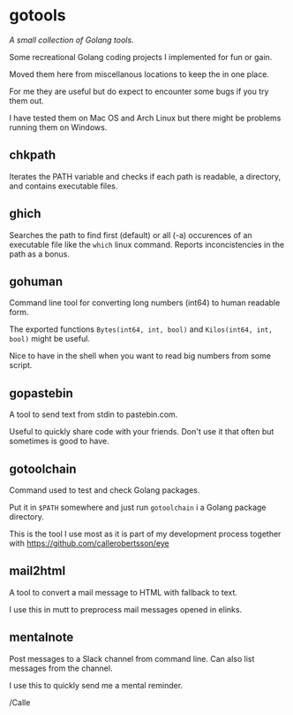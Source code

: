 # gotools

_A small collection of Golang tools._

Some recreational Golang coding projects I implemented for fun or gain.

Moved them here from miscellanous locations to keep the in one place.

For me they are useful but do expect to encounter some bugs if you try
them out.

I have tested them on Mac OS and Arch Linux but there might be problems
running them on Windows.

## chkpath

Iterates the PATH variable and checks if each path is readable, a
directory, and contains executable files.

## ghich

Searches the path to find first (default) or all (-a) occurences of an
executable file like the `which` linux command. Reports inconcistencies
in the path as a bonus.

## gohuman

Command line tool for converting long numbers (int64) to human readable
form.

The exported functions 
`Bytes(int64, int, bool)` and `Kilos(int64, int, bool)` 
might be useful.

Nice to have in the shell when you want to read big numbers from some
script.

## gopastebin

A tool to send text from stdin to pastebin.com.

Useful to quickly share code with your friends. Don't use it that often
but sometimes is good to have.

## gotoolchain

Command used to test and check Golang packages.

Put it in `$PATH` somewhere and just run `gotoolchain` i a Golang
package directory.

This is the tool I use most as it is part of my development process
together with https://github.com/callerobertsson/eye

## mail2html

A tool to convert a mail message to HTML with fallback to text.

I use this in mutt to preprocess mail messages opened in elinks.

## mentalnote

Post messages to a Slack channel from command line. Can also list
messages from the channel.

I use this to quickly send me a mental reminder.

/Calle
